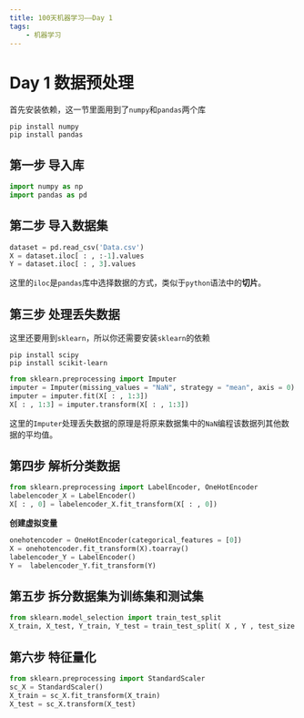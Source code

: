 ```yaml
---
title: 100天机器学习——Day 1
tags:
	- 机器学习	
---
```

# Day 1 数据预处理
首先安装依赖，这一节里面用到了`numpy`和`pandas`两个库
```shell
pip install numpy
pip install pandas
```
## 第一步 导入库
```python
import numpy as np
import pandas as pd
```

<!-- more -->

## 第二步 导入数据集
```python
dataset = pd.read_csv('Data.csv')
X = dataset.iloc[ : , :-1].values
Y = dataset.iloc[ : , 3].values
```
这里的`iloc`是`pandas`库中选择数据的方式，类似于`python`语法中的**切片**。

## 第三步 处理丢失数据
这里还要用到`sklearn`，所以你还需要安装`sklearn`的依赖
```shell
pip install scipy
pip install scikit-learn
```

```python
from sklearn.preprocessing import Imputer
imputer = Imputer(missing_values = "NaN", strategy = "mean", axis = 0)
imputer = imputer.fit(X[ : , 1:3])
X[ : , 1:3] = imputer.transform(X[ : , 1:3])
```
这里的`Imputer`处理丢失数据的原理是将原来数据集中的`NaN`编程该数据列其他数据的平均值。

## 第四步 解析分类数据
```python
from sklearn.preprocessing import LabelEncoder, OneHotEncoder
labelencoder_X = LabelEncoder()
X[ : , 0] = labelencoder_X.fit_transform(X[ : , 0])
```
**创建虚拟变量**
```python
onehotencoder = OneHotEncoder(categorical_features = [0])
X = onehotencoder.fit_transform(X).toarray()
labelencoder_Y = LabelEncoder()
Y =  labelencoder_Y.fit_transform(Y)
```

## 第五步 拆分数据集为训练集和测试集
```python
from sklearn.model_selection import train_test_split
X_train, X_test, Y_train, Y_test = train_test_split( X , Y , test_size = 0.2, random_state = 0)
```

## 第六步 特征量化
```python
from sklearn.preprocessing import StandardScaler
sc_X = StandardScaler()
X_train = sc_X.fit_transform(X_train)
X_test = sc_X.transform(X_test)
```

[](https://github.com/MLEveryday/100-Days-Of-ML-Code/blob/master/Info-graphs/Day%201.jpg?raw=true)

